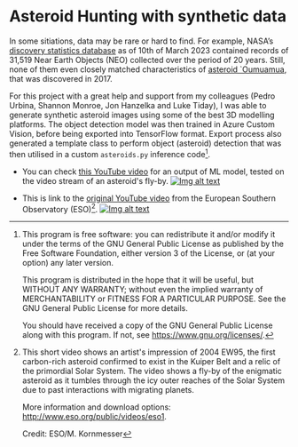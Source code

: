 # Asteroid Hunting with synthetic data

In some sitiations, data may be rare or hard to find. For example, NASA’s [discovery statistics database](https://cneos.jpl.nasa.gov/stats/totals.html) as of 10th of March 2023 contained records of 31,519 Near Earth Objects (NEO) collected over the period of 20 years. Still, none of them even closely matched characteristics of [asteroid `Oumuamua](https://solarsystem.nasa.gov/asteroids-comets-and-meteors/comets/oumuamua/in-depth), that was discovered in 2017.

For this project with a great help and support from my colleagues (Pedro Urbina, Shannon Monroe, Jon Hanzelka and Luke Tiday), I was able to generate synthetic asteroid images using some of the best 3D modelling platforms. The object detection model was then trained in Azure Custom Vision, before being exported into TensorFlow format. Export process also generated a template class to perform object (asteroid) detection that was then utilised in a custom ```asteroids.py``` inference code[^1].

- You can check [this YouTube video](https://youtu.be/MGzjm-F5YcA) for an output of ML model, tested on the video stream of an asteroid's fly-by.
[![Img alt text](https://img.youtube.com/vi/MGzjm-F5YcA/0.jpg)](https://www.youtube.com/watch?v=MGzjm-F5YcA)

- This is link to the [original YouTube video](https://youtu.be/36XNdP4i7IA) from the European Southern Observatory (ESO)[^2].
[![Img alt text](https://img.youtube.com/vi/36XNdP4i7IA/0.jpg)](https://www.youtube.com/watch?v=36XNdP4i7IA)

[^1]:This program is free software: you can redistribute it and/or modify
    it under the terms of the GNU General Public License as published by
    the Free Software Foundation, either version 3 of the License, or
    (at your option) any later version.

    This program is distributed in the hope that it will be useful,
    but WITHOUT ANY WARRANTY; without even the implied warranty of
    MERCHANTABILITY or FITNESS FOR A PARTICULAR PURPOSE.  See the
    GNU General Public License for more details.

    You should have received a copy of the GNU General Public License
    along with this program.  If not, see <https://www.gnu.org/licenses/>.
    
[^2]:This short video shows an artist's impression of 2004 EW95, the first
    carbon-rich asteroid confirmed to exist in the Kuiper Belt and a relic
    of the primordial Solar System. The video shows a fly-by of the enigmatic
    asteroid as it tumbles through the icy outer reaches of the Solar System 
    due to past interactions with migrating planets.
    
    More information and download options: http://www.eso.org/public/videos/eso1.
    
    Credit: ESO/M. Kornmesser
